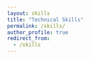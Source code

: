```yaml
---
layout: skills
title: "Technical Skills"
permalink: /skills/
author_profile: true
redirect_from:
  - /skills
---
```



